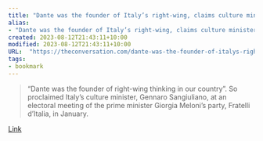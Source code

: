 ```yaml
---
title: "Dante was the founder of Italy’s right-wing, claims culture minister – an expert explains why he’s wrong"
alias:
- "Dante was the founder of Italy’s right-wing, claims culture minister – an expert explains why he’s wrong"
created: 2023-08-12T21:43:11+10:00
modified: 2023-08-12T21:43:11+10:00
URL:  "https://theconversation.com/dante-was-the-founder-of-italys-right-wing-claims-culture-minister-an-expert-explains-why-hes-wrong-198461"
tags:
- bookmark
---
```


> “Dante was the founder of right-wing thinking in our country”. So proclaimed Italy’s culture minister, Gennaro Sangiuliano, at an electoral meeting of the prime minister Giorgia Meloni’s party, Fratelli d’Italia, in January.

[Link](https://theconversation.com/dante-was-the-founder-of-italys-right-wing-claims-culture-minister-an-expert-explains-why-hes-wrong-198461)